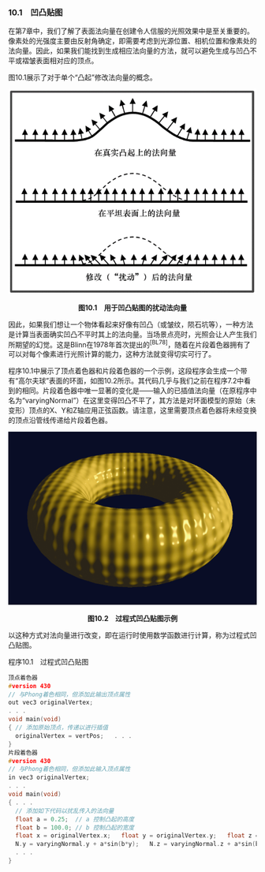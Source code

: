 ### 10.1　凹凸贴图

在第7章中，我们了解了表面法向量在创建令人信服的光照效果中是至关重要的。像素处的光强度主要由反射角确定，即需要考虑到光源位置、相机位置和像素处的法向量。因此，如果我们能找到生成相应法向量的方法，就可以避免生成与凹凸不平或褶皱表面相对应的顶点。

图10.1展示了对于单个“凸起”修改法向量的概念。

![225.png](../images/225.png)
<center class="my_markdown"><b class="my_markdown">图10.1　用于凹凸贴图的扰动法向量</b></center>

因此，如果我们想让一个物体看起来好像有凹凸（或皱纹，陨石坑等），一种方法是计算当表面确实凹凸不平时其上的法向量。当场景点亮时，光照会让人产生我们所期望的幻觉。这是Blinn在1978年首次提出的<sup class="my_markdown">[BL78]</sup>，随着在片段着色器拥有了可以对每个像素进行光照计算的能力，这种方法就变得切实可行了。

程序10.1中展示了顶点着色器和片段着色器的一个示例，这段程序会生成一个带有“高尔夫球”表面的环面，如图10.2所示。其代码几乎与我们之前在程序7.2中看到的相同。片段着色器中唯一显著的变化是——输入的已插值法向量（在原程序中名为“varyingNormal”）在这里变得凹凸不平了，其方法是对环面模型的原始（未变形）顶点的X、Y和Z轴应用正弦函数。请注意，这里需要顶点着色器将未经变换的顶点沿管线传递给片段着色器。

![226.png](../images/226.png)
<center class="my_markdown"><b class="my_markdown">图10.2　过程式凹凸贴图示例</b></center>

以这种方式对法向量进行改变，即在运行时使用数学函数进行计算，称为过程式凹凸贴图。

程序10.1　过程式凹凸贴图

```c
顶点着色器
#version 430
// 与Phong着色相同，但添加此输出顶点属性
out vec3 originalVertex;
. . .
void main(void)
{ // 添加原始顶点，传递以进行插值
  originalVertex = vertPos;   . . .
}
片段着色器
#version 430
// 与Phong着色相同，但添加此输入顶点属性
in vec3 originalVertex;
. . .
void main(void)
{ . . . 
  // 添加如下代码以扰乱传入的法向量
  float a = 0.25;  // a 控制凸起的高度
  float b = 100.0; // b 控制凸起的宽度
  float x = originalVertex.x;   float y = originalVertex.y;   float z = originalVertex.z;   N.x = varyingNormal.x + a*sin(b*x);   // 使用正弦函数扰乱传入法向量
  N.y = varyingNormal.y + a*sin(b*y);   N.z = varyingNormal.z + a*sin(b*z);   N = normalize(N);   // 光照计算以及输出的fragColor（未更改）现在使用扰动过的法向量N
  . . .
}

```

